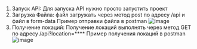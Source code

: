 1. Запуск API: Для запуска API нужно просто запустить проект
2. Загрузка Файла: файл загружать через метод post по адресу /api и файл в form-data
Пример отправки файла в postman
![image](https://github.com/user-attachments/assets/5c6371a5-0bec-4c05-8c8e-fa39eda7017a)
3. Получение локаций: Получение локаций выполнять через метод GET по адресу /api?location=****
Пример получения локаций в postman
![image](https://github.com/user-attachments/assets/67ec8cea-50d7-4c49-8c62-c6db4f99667a)
